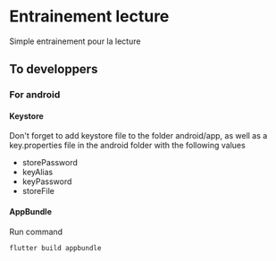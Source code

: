 # Entrainement lecture

Simple entrainement pour la lecture

## To developpers

### For android

#### Keystore

Don't forget to add keystore file to the folder android/app, as well as a key.properties file in the android folder with the following values

* storePassword
* keyAlias
* keyPassword
* storeFile

#### AppBundle

Run command

```
flutter build appbundle 
```